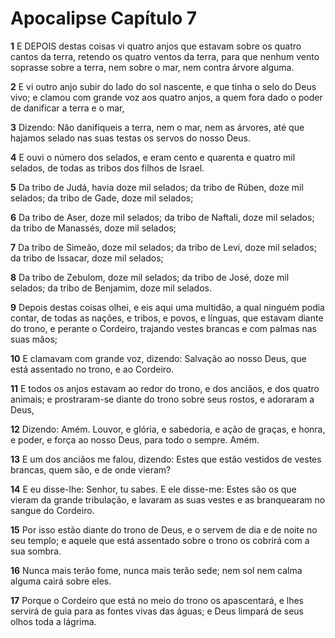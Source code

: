 # Apocalipse Capítulo 7

**1** 	E DEPOIS destas coisas vi quatro anjos que estavam sobre os quatro cantos da terra, retendo os quatro ventos da terra, para que nenhum vento soprasse sobre a terra, nem sobre o mar, nem contra árvore alguma.

**2** 	E vi outro anjo subir do lado do sol nascente, e que tinha o selo do Deus vivo; e clamou com grande voz aos quatro anjos, a quem fora dado o poder de danificar a terra e o mar,

**3** 	Dizendo: Não danifiqueis a terra, nem o mar, nem as árvores, até que hajamos selado nas suas testas os servos do nosso Deus.

**4** 	E ouvi o número dos selados, e eram cento e quarenta e quatro mil selados, de todas as tribos dos filhos de Israel.

**5** 	Da tribo de Judá, havia doze mil selados; da tribo de Rúben, doze mil selados; da tribo de Gade, doze mil selados;

**6** 	Da tribo de Aser, doze mil selados; da tribo de Naftali, doze mil selados; da tribo de Manassés, doze mil selados;

**7** 	Da tribo de Simeão, doze mil selados; da tribo de Levi, doze mil selados; da tribo de Issacar, doze mil selados;

**8** 	Da tribo de Zebulom, doze mil selados; da tribo de José, doze mil selados; da tribo de Benjamim, doze mil selados.

**9** 	Depois destas coisas olhei, e eis aqui uma multidão, a qual ninguém podia contar, de todas as nações, e tribos, e povos, e línguas, que estavam diante do trono, e perante o Cordeiro, trajando vestes brancas e com palmas nas suas mãos;

**10** 	E clamavam com grande voz, dizendo: Salvação ao nosso Deus, que está assentado no trono, e ao Cordeiro.

**11** 	E todos os anjos estavam ao redor do trono, e dos anciãos, e dos quatro animais; e prostraram-se diante do trono sobre seus rostos, e adoraram a Deus,

**12** 	Dizendo: Amém. Louvor, e glória, e sabedoria, e ação de graças, e honra, e poder, e força ao nosso Deus, para todo o sempre. Amém.

**13** 	E um dos anciãos me falou, dizendo: Estes que estão vestidos de vestes brancas, quem são, e de onde vieram?

**14** 	E eu disse-lhe: Senhor, tu sabes. E ele disse-me: Estes são os que vieram da grande tribulação, e lavaram as suas vestes e as branquearam no sangue do Cordeiro.

**15** 	Por isso estão diante do trono de Deus, e o servem de dia e de noite no seu templo; e aquele que está assentado sobre o trono os cobrirá com a sua sombra.

**16** 	Nunca mais terão fome, nunca mais terão sede; nem sol nem calma alguma cairá sobre eles.

**17** 	Porque o Cordeiro que está no meio do trono os apascentará, e lhes servirá de guia para as fontes vivas das águas; e Deus limpará de seus olhos toda a lágrima.

